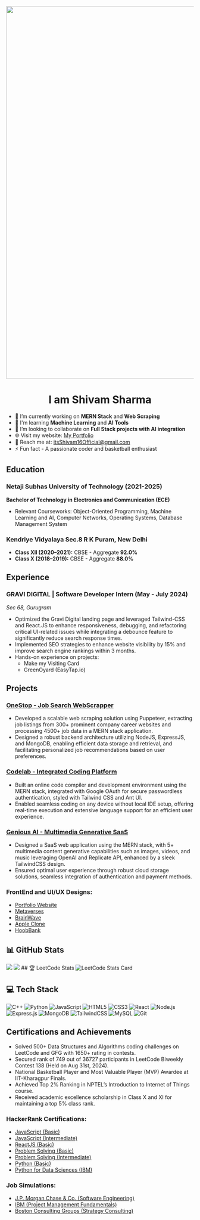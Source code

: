 <div align="center">
  <img src="https://user-images.githubusercontent.com/94922914/233506434-36031a8f-41f2-4c8d-9252-3624edfb0953.gif" align="center" width="1000" />
</div>

<h1 align="center">I am Shivam Sharma</h1>

- 🔭 I’m currently working on **MERN Stack** and **Web Scraping**  
- 🌱 I'm learning **Machine Learning** and **AI Tools**  
- 🤝 I’m looking to collaborate on **Full Stack projects with AI integration**  
- 🌐 Visit my website: <a href="https://shivu-16.github.io/threejs-3d-portfolio/" target="_blank">My Portfolio</a>  
- 📨 Reach me at: <a href="mailto:itsShivam16Official@gmail.com" target="_blank">itsShivam16Official@gmail.com</a>  
- ⚡ Fun fact - A passionate coder and basketball enthusiast  

## Education

### Netaji Subhas University of Technology (2021-2025)
**Bachelor of Technology in Electronics and Communication (ECE)**  
- Relevant Courseworks: Object-Oriented Programming, Machine Learning and AI, Computer Networks, Operating Systems, Database Management System

### Kendriye Vidyalaya Sec.8 R K Puram, New Delhi
- **Class XII (2020–2021):** CBSE - Aggregate **92.0%**  
- **Class X (2018–2019):** CBSE - Aggregate **88.0%**  

## Experience

### GRAVI DIGITAL | Software Developer Intern (May - July 2024)
*Sec 68, Gurugram*  
- Optimized the Gravi Digital landing page and leveraged Tailwind-CSS and React.JS to enhance responsiveness, debugging, and refactoring critical UI-related issues while integrating a debounce feature to significantly reduce search response times.
- Implemented SEO strategies to enhance website visibility by 15% and improve search engine rankings within 3 months.
- Hands-on experience on projects: 
  - Make my Visiting Card
  - GreenOyard (EasyTap.io)

## Projects

### [OneStop - Job Search WebScrapper](https://github.com/Shivu-16?tab=repositories)
- Developed a scalable web scraping solution using Puppeteer, extracting job listings from 300+ prominent company career websites and processing 4500+ job data in a MERN stack application.
- Designed a robust backend architecture utilizing NodeJS, ExpressJS, and MongoDB, enabling efficient data storage and retrieval, and facilitating personalized job recommendations based on user preferences.

### [Codelab - Integrated Coding Platform](https://github.com/Shivu-16?tab=repositories)
- Built an online code compiler and development environment using the MERN stack, integrated with Google OAuth for secure passwordless authentication, styled with Tailwind CSS and Ant UI.
- Enabled seamless coding on any device without local IDE setup, offering real-time execution and extensive language support for an efficient user experience.

### [Genious AI - Multimedia Generative SaaS](https://genious-ai-green.vercel.app/)
- Designed a SaaS web application using the MERN stack, with 5+ multimedia content generative capabilities such as images, videos, and music leveraging OpenAI and Replicate API, enhanced by a sleek TailwindCSS design.
- Ensured optimal user experience through robust cloud storage solutions, seamless integration of authentication and payment methods.

### FrontEnd and UI/UX Designs:
- [Portfolio Website](https://shivu-16.github.io/threejs-3d-portfolio/)
- [Metaverses](https://shivu-16.github.io/threejs-3d-portfolio/)
- [BrainWave](https://shivu-16.github.io/threejs-3d-portfolio/)
- [Apple Clone](https://shivu-16.github.io/threejs-3d-portfolio/)
- [HoobBank](https://shivu-16.github.io/threejs-3d-portfolio/)

## 📊 GitHub Stats
<img src="https://streak-stats.demolab.com?user=Shivu-16&theme=aura&hide_border=true&card_width=550"/>
<img src="https://github-readme-stats.vercel.app/api?username=Shivu-16&theme=aura&include_all_commits=true&card_width=550&hide_border=true&rank_icon=github"/>
## 🏆 LeetCode Stats
<img src="https://leetcard.jacoblin.cool/shivamSharmaOfficial?theme=light&font=source_sans_pro" alt="LeetCode Stats Card"/>

## 💻 Tech Stack
![C++](https://img.shields.io/badge/c++-%2300599C.svg?style=for-the-badge&logo=c%2B%2B&logoColor=white)
![Python](https://img.shields.io/badge/python-%2314354C.svg?style=for-the-badge&logo=python&logoColor=white)
![JavaScript](https://img.shields.io/badge/javascript-%23323330.svg?style=for-the-badge&logo=javascript&logoColor=%23F7DF1E)
![HTML5](https://img.shields.io/badge/html5-%23E34F26.svg?style=for-the-badge&logo=html5&logoColor=white)
![CSS3](https://img.shields.io/badge/css3-%231572B6.svg?style=for-the-badge&logo=css3&logoColor=white)
![React](https://img.shields.io/badge/react-%2320232a.svg?style=for-the-badge&logo=react&logoColor=%2361DAFB)
![Node.js](https://img.shields.io/badge/node.js-%23339933.svg?style=for-the-badge&logo=nodedotjs&logoColor=white)
![Express.js](https://img.shields.io/badge/express.js-%23404d59.svg?style=for-the-badge&logo=express&logoColor=%2361DAFB)
![MongoDB](https://img.shields.io/badge/MongoDB-%234ea94b.svg?style=for-the-badge&logo=mongodb&logoColor=white)
![TailwindCSS](https://img.shields.io/badge/tailwind-%2338B2AC.svg?style=for-the-badge&logo=tailwind-css&logoColor=white)
![MySQL](https://img.shields.io/badge/mysql-%234479A1.svg?style=for-the-badge&logo=mysql&logoColor=white)
![Git](https://img.shields.io/badge/Git-%23F05032.svg?style=for-the-badge&logo=Git&logoColor=white)

## Certifications and Achievements

- Solved 500+ Data Structures and Algorithms coding challenges on LeetCode and GFG with 1650+ rating in contests.
- Secured rank of 749 out of 36727 participants in LeetCode Biweekly Contest 138 (Held on Aug 31st, 2024).
- National Basketball Player and Most Valuable Player (MVP) Awardee at IIT-Kharagpur Finals.
- Achieved Top 2% Ranking in NPTEL’s Introduction to Internet of Things course.
- Received academic excellence scholarship in Class X and XI for maintaining a top 5% class rank.

### HackerRank Certifications:
- [JavaScript (Basic)](https://www.hackerrank.com/certificates/98f10c2b623c)
- [JavaScript (Intermediate)](https://www.hackerrank.com/certificates/97e41b53e846)
- [ReactJS (Basic)](https://www.hackerrank.com/certificates/c5e11fdf8ed2)
- [Problem Solving (Basic)](https://www.hackerrank.com/certificates/95a213835cef)
- [Problem Solving (Intermediate)](https://www.hackerrank.com/certificates/fdef29a252d0)
- [Python (Basic)](https://www.hackerrank.com/certificates/2edf8dd29bba)
- [Python for Data Sciences (IBM)](https://courses.cognitiveclass.ai/certificates/be866be537e94dab9b0125ddb4afa501)

### Job Simulations:
- [J.P. Morgan Chase & Co. (Software Engineering)](https://forage-uploads-prod.s3.amazonaws.com/completion-certificates/J.P.%20Morgan/R5iK7HMxJGBgaSbvk_J.P.%20Morgan_rS5q9gRD5r2pdCxp5_1717932322075_completion_certificate.pdf)
- [IBM (Project Management Fundamentals)](https://www.credly.com/badges/ea862f88-5fab-4f07-8369-6a4e4558f36b/public_url)
- [Boston Consulting Groups (Strategy Consulting)](https://forage-uploads-prod.s3.amazonaws.com/completion-certificates/BCG%20/ntTvo6ru6Tq3A2JPq_BCG_rS5q9gRD5r2pdCxp5_1725040166819_completion_certificate.pdf)
